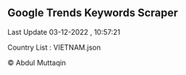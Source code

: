 

## Google Trends Keywords Scraper 
 
Last Update 03-12-2022 , 10:57:21

Country List :
VIETNAM.json



© Abdul Muttaqin 
